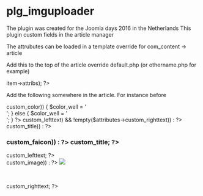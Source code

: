 # plg_imguploader

The plugin was created for the Joomla days 2016 in the Netherlands
This plugin custom fields in the article manager

The attrubutes can be loaded in a template override for com_content -> article

Add this to the top of the article override default.php (or othername.php for example)
<?php
	// Added to extract the attributes from the article
	$attributes = json_decode($this->item->attribs);
?>

Add the following somewhere in the article. For instance before <div itemprop="articleBody">
	<!-- Custom Content Article -->
	<?php
		if (!empty($attributes->custom_color))
		{
			$color_well = '<div class="well" style="background-color: ' . $attributes->custom_color . '">';
		}
		else
		{
			$color_well = '<div class="well">';
		}
	?>
	<?php if (!empty($attributes->custom_lefttext) && !empty($attributes->custom_righttext)) : ?>
		<div class="row-fluid">
			<div class="span6">
				<?php if (!empty($attributes->custom_title)) : ?>
					<h3>
					<?php if (!empty($attributes->custom_faicon)) : ?>
						<i class="<?php echo $attributes->custom_faicon; ?>"></i>
					<?php endif; ?>
					<?php echo $attributes->custom_title; ?>
					</h3>
				<?php endif; ?>
				<?php echo $attributes->custom_lefttext; ?>
			</div>
			<div class="span6">
				<?php echo $color_well; ?>
					<?php if (!empty($attributes->custom_image)) : ?>
						<img class="img-responsive" src="<?php echo JUri::root() . $attributes->custom_image; ?>">
						<p>&nbsp;</p>
					<?php endif; ?>
					<?php echo $attributes->custom_righttext; ?>
				</div>
			</div>
		</div>
	<?php endif; ?>
	<!-- \Custom Content Article -->
